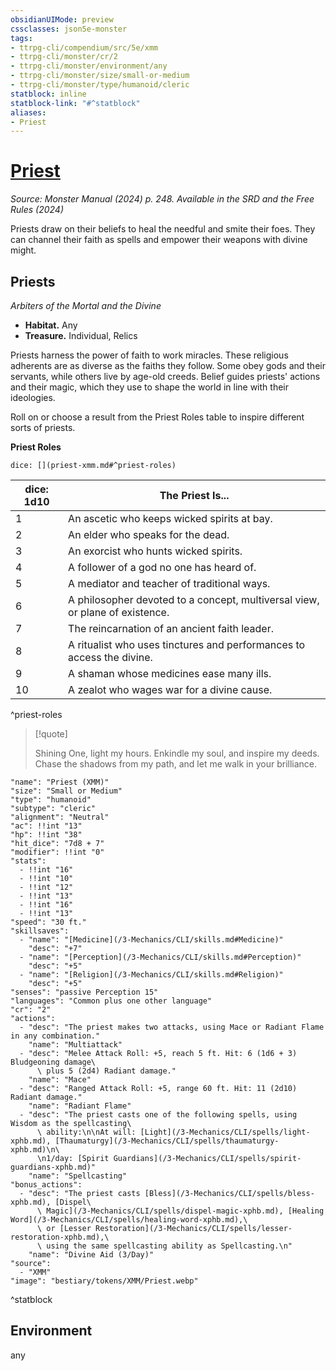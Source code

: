 ```yaml
---
obsidianUIMode: preview
cssclasses: json5e-monster
tags:
- ttrpg-cli/compendium/src/5e/xmm
- ttrpg-cli/monster/cr/2
- ttrpg-cli/monster/environment/any
- ttrpg-cli/monster/size/small-or-medium
- ttrpg-cli/monster/type/humanoid/cleric
statblock: inline
statblock-link: "#^statblock"
aliases:
- Priest
---
```

# [Priest](3-Mechanics\CLI\bestiary\humanoid/priest-xmm.md)
*Source: Monster Manual (2024) p. 248. Available in the <span title='Systems Reference Document (5.2)'>SRD</span> and the Free Rules (2024)*  

Priests draw on their beliefs to heal the needful and smite their foes. They can channel their faith as spells and empower their weapons with divine might.

## Priests

*Arbiters of the Mortal and the Divine*

- **Habitat.** Any  
- **Treasure.** Individual, Relics  

Priests harness the power of faith to work miracles. These religious adherents are as diverse as the faiths they follow. Some obey gods and their servants, while others live by age-old creeds. Belief guides priests' actions and their magic, which they use to shape the world in line with their ideologies.

Roll on or choose a result from the Priest Roles table to inspire different sorts of priests.

**Priest Roles**

`dice: [](priest-xmm.md#^priest-roles)`

| dice: 1d10 | The Priest Is... |
|------------|------------------|
| 1 | An ascetic who keeps wicked spirits at bay. |
| 2 | An elder who speaks for the dead. |
| 3 | An exorcist who hunts wicked spirits. |
| 4 | A follower of a god no one has heard of. |
| 5 | A mediator and teacher of traditional ways. |
| 6 | A philosopher devoted to a concept, multiversal view, or plane of existence. |
| 7 | The reincarnation of an ancient faith leader. |
| 8 | A ritualist who uses tinctures and performances to access the divine. |
| 9 | A shaman whose medicines ease many ills. |
| 10 | A zealot who wages war for a divine cause. |
^priest-roles

> [!quote]  
> 
> Shining One, light my hours. Enkindle my soul, and inspire my deeds. Chase the shadows from my path, and let me walk in your brilliance.


```statblock
"name": "Priest (XMM)"
"size": "Small or Medium"
"type": "humanoid"
"subtype": "cleric"
"alignment": "Neutral"
"ac": !!int "13"
"hp": !!int "38"
"hit_dice": "7d8 + 7"
"modifier": !!int "0"
"stats":
  - !!int "16"
  - !!int "10"
  - !!int "12"
  - !!int "13"
  - !!int "16"
  - !!int "13"
"speed": "30 ft."
"skillsaves":
  - "name": "[Medicine](/3-Mechanics/CLI/skills.md#Medicine)"
    "desc": "+7"
  - "name": "[Perception](/3-Mechanics/CLI/skills.md#Perception)"
    "desc": "+5"
  - "name": "[Religion](/3-Mechanics/CLI/skills.md#Religion)"
    "desc": "+5"
"senses": "passive Perception 15"
"languages": "Common plus one other language"
"cr": "2"
"actions":
  - "desc": "The priest makes two attacks, using Mace or Radiant Flame in any combination."
    "name": "Multiattack"
  - "desc": "Melee Attack Roll: +5, reach 5 ft. Hit: 6 (1d6 + 3) Bludgeoning damage\
      \ plus 5 (2d4) Radiant damage."
    "name": "Mace"
  - "desc": "Ranged Attack Roll: +5, range 60 ft. Hit: 11 (2d10) Radiant damage."
    "name": "Radiant Flame"
  - "desc": "The priest casts one of the following spells, using Wisdom as the spellcasting\
      \ ability:\n\nAt will: [Light](/3-Mechanics/CLI/spells/light-xphb.md), [Thaumaturgy](/3-Mechanics/CLI/spells/thaumaturgy-xphb.md)\n\
      \n1/day: [Spirit Guardians](/3-Mechanics/CLI/spells/spirit-guardians-xphb.md)"
    "name": "Spellcasting"
"bonus_actions":
  - "desc": "The priest casts [Bless](/3-Mechanics/CLI/spells/bless-xphb.md), [Dispel\
      \ Magic](/3-Mechanics/CLI/spells/dispel-magic-xphb.md), [Healing Word](/3-Mechanics/CLI/spells/healing-word-xphb.md),\
      \ or [Lesser Restoration](/3-Mechanics/CLI/spells/lesser-restoration-xphb.md),\
      \ using the same spellcasting ability as Spellcasting.\n"
    "name": "Divine Aid (3/Day)"
"source":
  - "XMM"
"image": "bestiary/tokens/XMM/Priest.webp"
```
^statblock

## Environment

any